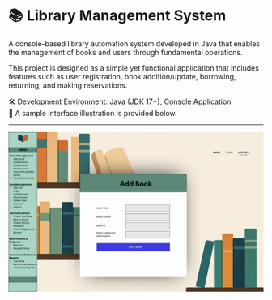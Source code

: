 # 📚 Library Management System

A console-based library automation system developed in Java that enables the management of books and users through fundamental operations.

This project is designed as a simple yet functional application that includes features such as user registration, book addition/update, borrowing, returning, and making reservations.

🛠️ Development Environment: Java (JDK 17+), Console Application  
📸 A sample interface illustration is provided below.

---

![Sample UI](images/add-book-ui.jpg)
